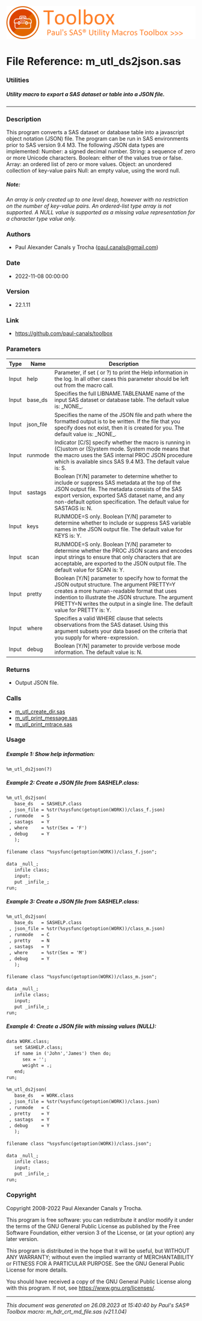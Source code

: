 ![../../misc/images/doc_banner.png](../../misc/images/doc_banner.png)
# 
# File Reference: m_utl_ds2json.sas

### Utilities

##### Utility macro to export a SAS dataset or table into a JSON file.

***

### Description
This program converts a SAS dataset or database table into a javascript object notation (JSON) file. The program can be run in SAS environments prior to SAS version 9.4 M3. The following JSON data types are implemented:
 Number: a signed decimal number.
 String: a sequence of zero or more Unicode characters.
 Boolean: either of the values true or false.
 Array: an ordered list of zero or more values.
 Object: an unordered collection of key-value pairs
 Null: an empty value, using the word null.


##### *Note:*
*An array is only created up to one level deep, however with no restriction on the number of key-value pairs. An _ordered-list_ type array is not supported. A _NULL_ value is supported as a missing value representation for a character type value only.*

### Authors
* Paul Alexander Canals y Trocha (paul.canals@gmail.com)

### Date
* 2022-11-08 00:00:00

### Version
* 22.1.11

### Link
* https://github.com/paul-canals/toolbox

### Parameters
| Type | Name | Description |
| ---- | ---- | ----------- |
| Input | help | Parameter, if set ( or ?) to print the Help information in the log. In all other cases this parameter should be left out from the macro call. |
| Input | base_ds | Specifies the full LIBNAME.TABLENAME name of the input SAS dataset or database table. The default value is: \_NONE\_. |
| Input | json_file | Specifies the name of the JSON file and path where the formatted output is to be written. If the file that you specify does not exist, then it is created for you. The default value is: \_NONE\_. |
| Input | runmode | Indicator [C/S] specify whether the macro is running in (C)ustom or (S)ystem mode. System mode means that the macro uses the SAS internal PROC JSON procedure which is available sincs SAS 9.4 M3. The default value is: S. |
| Input | sastags | Boolean [Y/N] parameter to determine whether to include or suppress SAS metadata at the top of the JSON output file. The metadata consists of the SAS export version, exported SAS dataset name, and any non-default option specification. The default value for SASTAGS is: N. |
| Input | keys | RUNMODE=S only. Boolean [Y/N] parameter to determine whether to include or suppress SAS variable names in the JSON output file. The default value for KEYS is: Y. |
| Input | scan | RUNMODE=S only. Boolean [Y/N] parameter to determine whether the PROC JSON scans and encodes input strings to ensure that only characters that are acceptable, are exported to the JSON output file. The default value for SCAN is: Y. |
| Input | pretty | Boolean [Y/N] parameter to specify how to format the JSON output structure. The argument PRETTY=Y creates a more human-readable format that uses indention to illustrate the JSON structure. The argument PRETTY=N writes the output in a single line. The default value for PRETTY is: Y. |
| Input | where | Specifies a valid WHERE clause that selects observations from the SAS dataset. Using this argument subsets your data based on the criteria that you supply for where-expression. |
| Input | debug | Boolean [Y/N] parameter to provide verbose mode information. The default value is: N. |

### Returns
* Output JSON file.

### Calls
* [m_utl_create_dir.sas](m_utl_create_dir.md)
* [m_utl_print_message.sas](m_utl_print_message.md)
* [m_utl_print_mtrace.sas](m_utl_print_mtrace.md)

### Usage

##### Example 1: Show help information:
```sas
%m_utl_ds2json(?)
```

##### Example 2: Create a JSON file from SASHELP.class:
```sas
%m_utl_ds2json(
   base_ds   = SASHELP.class
 , json_file = %str(%sysfunc(getoption(WORK))/class_f.json)
 , runmode   = S
 , sastags   = Y
 , where     = %str(Sex = 'F')
 , debug     = Y
   );

filename class "%sysfunc(getoption(WORK))/class_f.json";

data _null_;
   infile class;
   input;
   put _infile_;
run;
```

##### Example 3: Create a JSON file from SASHELP.class:
```sas
%m_utl_ds2json(
   base_ds   = SASHELP.class
 , json_file = %str(%sysfunc(getoption(WORK))/class_m.json)
 , runmode   = C
 , pretty    = N
 , sastags   = Y
 , where     = %str(Sex = 'M')
 , debug     = Y
   );

filename class "%sysfunc(getoption(WORK))/class_m.json";

data _null_;
   infile class;
   input;
   put _infile_;
run;
```

##### Example 4: Create a JSON file with missing values (NULL):
```sas
data WORK.class;
   set SASHELP.class;
   if name in ('John','James') then do;
      sex = '';
      weight = .;
   end;
run;

%m_utl_ds2json(
   base_ds   = WORK.class
 , json_file = %str(%sysfunc(getoption(WORK))/class.json)
 , runmode   = C
 , pretty    = Y
 , sastags   = Y
 , debug     = Y
   );

filename class "%sysfunc(getoption(WORK))/class.json";

data _null_;
   infile class;
   input;
   put _infile_;
run;
```

### Copyright
Copyright 2008-2022 Paul Alexander Canals y Trocha. 
 
This program is free software: you can redistribute it and/or modify 
it under the terms of the GNU General Public License as published by 
the Free Software Foundation, either version 3 of the License, or 
(at your option) any later version. 
 
This program is distributed in the hope that it will be useful, 
but WITHOUT ANY WARRANTY; without even the implied warranty of 
MERCHANTABILITY or FITNESS FOR A PARTICULAR PURPOSE. See the 
GNU General Public License for more details. 
 
You should have received a copy of the GNU General Public License 
along with this program. If not, see <https://www.gnu.org/licenses/>. 


***
*This document was generated on 26.09.2023 at 15:40:40  by Paul's SAS&reg; Toolbox macro: m_hdr_crt_md_file.sas (v21.1.04)*
